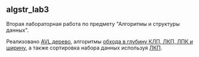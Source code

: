 ## algstr_lab3

Вторая лабораторная работа по предмету "Алгоритмы и структуры данных".

Реализовано [AVL дерево](https://github.com/NolikTop/algstr_lab3/blob/master/src/AvlTree.cs), 
алгоритмы [обхода в глубину КЛП, ЛКП, ЛПК и ширину](https://github.com/NolikTop/algstr_lab3/blob/master/src/AvlTreeTraversal.cs), 
а также сортировка набора данных используя [ЛКП](https://github.com/NolikTop/algstr_lab3/blob/master/src/AvlTreeTraversal.cs).
